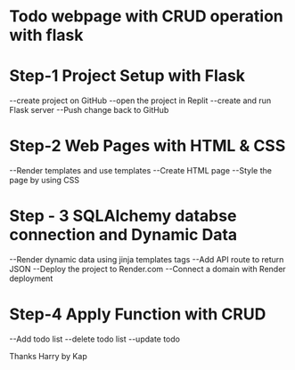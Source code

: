 # Todo webpage with CRUD operation with flask

# Step-1 Project Setup with Flask
--create project on GitHub --open the project in Replit --create and run Flask server --Push change back to GitHub

# Step-2 Web Pages with HTML & CSS
--Render templates and use templates --Create HTML page --Style the page by using CSS

# Step - 3 SQLAlchemy databse connection and Dynamic Data 
--Render dynamic data using jinja templates tags --Add API route to return JSON --Deploy the project to Render.com --Connect a domain with Render deployment

# Step-4 Apply Function with CRUD
--Add todo list --delete todo list  --update todo 


Thanks Harry by Kap